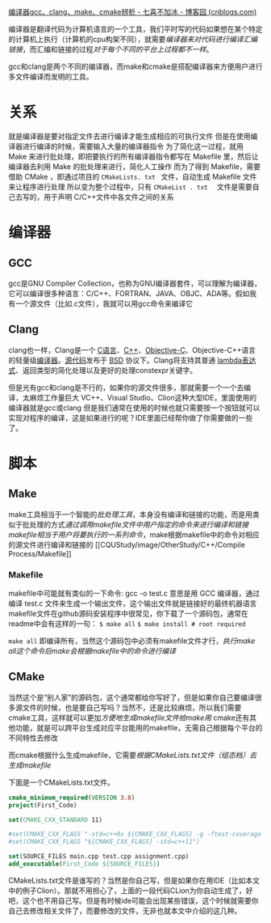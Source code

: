 [编译器gcc、clang、make、cmake辨析 - 七喜不加冰 - 博客园 (cnblogs.com)](https://www.cnblogs.com/xuhongfei0021/p/13546276.html)


编译器是翻译代码为计算机语言的一个工具，我们平时写的代码如果想在某个特定的计算机上执行（计算机的cpu构架不同），就需要*编译器来对代码进行编译汇编链接*，而汇编和链接的过程*对于每个不同的平台上过程都不一样*。

gcc和clang是两个不同的编译器，而make和cmake是搭配编译器来方便用户进行多文件编译而发明的工具。


# 关系
就是编译器是要对指定文件去进行编译才能生成相应的可执行文件
但是在使用编译器进行编译的时候，需要输入大量的编译器指令
为了简化这一过程，就用 Make 来进行批处理，即把要执行的所有编译器指令都写在 Makefile 里，然后让编译器去利用 Make 的批处理来进行，简化人工操作
而为了得到 Makefile，需要借助 CMake ，即通过项目的 `CMakeLists. txt ` 文件，自动生成 Makefile 文件来让程序进行处理
所以变为整个过程中，只有 `CMakeList . txt  ` 文件是需要自己去写的，用于声明 C/C++文件中各文件之间的关系
# 编译器
## GCC
gcc是GNU Compiler Collection，也称为GNU编译器套件，可以理解为编译器，它可以编译很多种语言：C/C++、FORTRAN、JAVA、OBJC、ADA等。假如我有一个源文件（比如.c文件），我就可以用gcc命令来编译它
## Clang
clang也一样，Clang是一个 [C语言](https://baike.baidu.com/item/C%E8%AF%AD%E8%A8%80)、[C++](https://baike.baidu.com/item/C%2B%2B)、[Objective-C](https://baike.baidu.com/item/Objective-C)、Objective-C++语言的轻量级[编译器](https://baike.baidu.com/item/%E7%BC%96%E8%AF%91%E5%99%A8)。[源代码](https://baike.baidu.com/item/%E6%BA%90%E4%BB%A3%E7%A0%81)发布于 [BSD](https://baike.baidu.com/item/BSD) 协议下。Clang将支持其普通 [lambda表达式](https://baike.baidu.com/item/lambda%E8%A1%A8%E8%BE%BE%E5%BC%8F)、返回类型的简化处理以及更好的处理constexpr关键字。

但是光有gcc和clang是不行的，如果你的源文件很多，那就需要一个一个去编译，太麻烦工作量巨大
VC++、Visual Studio、Clion这种大型IDE，里面使用的编译器就是gcc或clang
但是我们通常在使用的时候也就只需要按一个按钮就可以实现对程序的编译，这是如果进行的呢？IDE里面已经帮你做了你需要做的一些了。

# 脚本
## Make
make工具相当于一个智能的*批处理工具*，本身没有编译和链接的功能，而是用类似于批处理的方式*通过调用makefile文件中用户指定的命令来进行编译和链接*
*makefile相当于用户将要执行的一系列命令*，make根据makefile中的命令对相应的源文件进行编译和链接的
[[CQUStudy/image/OtherStudy/C++/Compile Process/Makefile]]

### Makefile
makefile中可能就有类似的一下命令: gcc -o test.c
	意思是用 GCC 编译器，通过编译 test.c 文件来生成一个输出文件，这个输出文件就是链接好的最终机器语言
makefile文件在github源码安装程序中很常见，你下载了一个源码包，通常在readme中会有这样的一句：
`$ make all`
`$ make install # root required`

`make all` 即编译所有，当然这个源码包中必须有makefile文件才行，*执行make all这个命令后make会根据makefile中的命令进行编译*
## CMake
当然这个是“别人家”的源码包，这个通常都给你写好了，但是如果你自己要编译很多源文件的时候，也是要自己写吗？当然不，还是比较麻烦，所以我们需要cmake工具，这样就可以更加*方便地生成makefile文件给make用*
cmake还有其他功能，就是可以跨平台生成对应平台能用的makefile，无需自己根据每个平台的不同特性去修改

而cmake根据什么生成makefile，它需要*根据CMakeLists.txt文件（组态档）去生成makefile*

下面是一个CMakeLists.txt文件。
```cmake
cmake_minimum_required(VERSION 3.8)
project(First_Code)

set(CMAKE_CXX_STANDARD 11)

#set(CMAKE_CXX_FLAGS "-std=c++0x ${CMAKE_CXX_FLAGS} -g -ftest-coverage -fprofile-arcs")
#set(CMAKE_CXX_FLAGS "${CMAKE_CXX_FLAGS} -std=c++11")

set(SOURCE_FILES main.cpp test.cpp assignment.cpp)
add_executable(First_Code ${SOURCE_FILES})
```

CMakeLists.txt文件是谁写的？当然是你自己写，但是如果你在用IDE（比如本文中的例子Clion）。那就不用担心了，上面的一段代码CLion为你自动生成了，好吧，这个也不用自己写。但是有时候ide可能会出现某些错误，这个时候就需要你自己去修改相关文件了，而要修改的文件，无非也就本文中介绍的这几种。